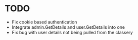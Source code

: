 # TODO

 - Fix cookie based authentication
 - Integrate admin.GetDetails and user.GetDetails into one
 - Fix bug with user details not being pulled from the classery